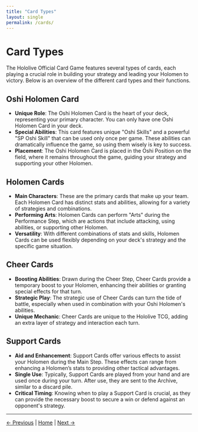 ```yaml
---
title: "Card Types"
layout: single
permalink: /cards/
---
```


# Card Types

The Hololive Official Card Game features several types of cards, each playing a crucial role in building your strategy and leading your Holomen to victory. Below is an overview of the different card types and their functions.

## Oshi Holomen Card
- **Unique Role**: The Oshi Holomen Card is the heart of your deck, representing your primary character. You can only have one Oshi Holomen Card in your deck.
- **Special Abilities**: This card features unique "Oshi Skills" and a powerful "SP Oshi Skill" that can be used only once per game. These abilities can dramatically influence the game, so using them wisely is key to success.
- **Placement**: The Oshi Holomen Card is placed in the Oshi Position on the field, where it remains throughout the game, guiding your strategy and supporting your other Holomen.

## Holomen Cards
- **Main Characters**: These are the primary cards that make up your team. Each Holomen Card has distinct stats and abilities, allowing for a variety of strategies and combinations.
- **Performing Arts**: Holomen Cards can perform "Arts" during the Performance Step, which are actions that include attacking, using abilities, or supporting other Holomen.
- **Versatility**: With different combinations of stats and skills, Holomen Cards can be used flexibly depending on your deck's strategy and the specific game situation.

## Cheer Cards
- **Boosting Abilities**: Drawn during the Cheer Step, Cheer Cards provide a temporary boost to your Holomen, enhancing their abilities or granting special effects for that turn.
- **Strategic Play**: The strategic use of Cheer Cards can turn the tide of battle, especially when used in combination with your Oshi Holomen's abilities.
- **Unique Mechanic**: Cheer Cards are unique to the Hololive TCG, adding an extra layer of strategy and interaction each turn.

## Support Cards
- **Aid and Enhancement**: Support Cards offer various effects to assist your Holomen during the Main Step. These effects can range from enhancing a Holomen’s stats to providing other tactical advantages.
- **Single Use**: Typically, Support Cards are played from your hand and are used once during your turn. After use, they are sent to the Archive, similar to a discard pile.
- **Critical Timing**: Knowing when to play a Support Card is crucial, as they can provide the necessary boost to secure a win or defend against an opponent's strategy.

---

[← Previous](previous-page.md) | [Home](index.md) | [Next →](next-page.md)
